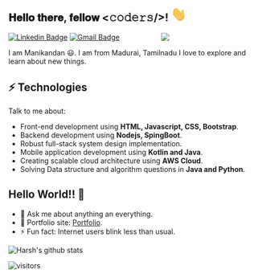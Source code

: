 <h2> 𝐇𝐞𝐥𝐥𝐨 𝐭𝐡𝐞𝐫𝐞, 𝐟𝐞𝐥𝐥𝐨𝐰 <𝚌𝚘𝚍𝚎𝚛𝚜/>! <img src="https://raw.githubusercontent.com/ABSphreak/ABSphreak/master/gifs/Hi.gif" width="30px"></h2>

<img align='right' src='https://user-images.githubusercontent.com/5713670/87202985-820dcb80-c2b6-11ea-9f56-7ec461c497c3.gif' width='200"'>

[![Linkedin Badge](https://img.shields.io/badge/-Manikandan-blue?style=flat-square&logo=Linkedin&logoColor=white&link=https://www.linkedin.com/in/manikandan-sureshbabu/)](https://www.linkedin.com/in/manikandan-sureshbabu/)
[![Gmail Badge](https://img.shields.io/badge/-rsmani.kand97@gmail.com-c14438?style=flat-square&logo=Gmail&logoColor=white&link=mailto:mani.kand97@gmail.com)](mailto:rsmani.kand97@gmail.com)

I am Manikandan 😃. I am from Madurai, Tamilnadu
I love to explore and learn about new things.
## ⚡ Technologies
Talk to me about:
- Front-end development using **HTML, Javascript, CSS, Bootstrap**.
- Backend development using **Nodejs, SpingBoot**.
- Robust full-stack system design implementation.
- Mobile application development using **Kotlin and Java**.
- Creating scalable cloud architecture using **AWS Cloud**.
- Solving Data structure and algorithm questions in **Java and Python**.
## Hello World!! 🤔
- 💬 Ask me about anything an everything.
- 🎯 Portfolio site: [Portfolio](https://manikandan97.github.io/rsmk).
- ⚡ Fun fact: Internet users blink less than usual.

![Harsh's github stats](https://github-readme-stats.vercel.app/api?username=manikandan97&hide=["issues"]&show_icons=true)

![visitors](https://visitor-badge.glitch.me/badge?page_id=manikandan97.manikandna97)
